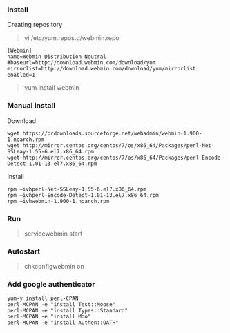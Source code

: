### Install
Creating repository
>vi /etc/yum.repos.d/webmin.repo

```
[Webmin]
name=Webmin Distribution Neutral
#baseurl=http://download.webmin.com/download/yum
mirrorlist=http://download.webmin.com/download/yum/mirrorlist
enabled=1
```
>yum install webmin

### Manual install
Download
```
wget https://prdownloads.sourceforge.net/webadmin/webmin-1.900-1.noarch.rpm 
wget http://mirror.centos.org/centos/7/os/x86_64/Packages/perl-Net-SSLeay-1.55-6.el7.x86_64.rpm
wget http://mirror.centos.org/centos/7/os/x86_64/Packages/perl-Encode-Detect-1.01-13.el7.x86_64.rpm
```  
Install
```
rpm –ivhperl-Net-SSLeay-1.55-6.el7.x86_64.rpm
rpm –ivhperl-Encode-Detect-1.01-13.el7.x86_64.rpm
rpm –ivhwebmin-1.900-1.noarch.rpm
```

### Run
>servicewebmin start

### Autostart
>chkconfigwebmin on

### Add google authenticator
```
yum-y install perl-CPAN
perl-MCPAN -e "install Test::Moose"
perl-MCPAN -e "install Types::Standard"
perl-MCPAN -e "install Moo"
perl-MCPAN -e "install Authen::OATH"
```
